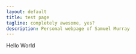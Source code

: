 ```yaml
---
layout: default
title: test page
tagline: completely awesome, yes?
description: Personal webpage of Samuel Murray
---
```


Hello World
